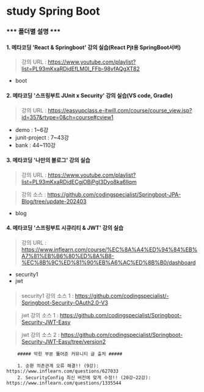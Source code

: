 # study Spring Boot
###
### *** 폴더별 설명 ***
####
#### 1. 메타코딩 'React & Springboot' 강의 실습(React Pjt용 SpringBoot서버)
> 강의 URL : https://www.youtube.com/playlist?list=PL93mKxaRDidEfLM0I_FFb-98vfAQgXT82
+ boot
####
#### 2. 메타코딩 '스프링부트 JUnit x Security' 강의 실습(VS code, Gradle)
> 강의 URL :  https://easyupclass.e-itwill.com/course/course_view.jsp?id=357&rtype=0&ch=course#cview1
+ demo : 1~6강 
+ junit-project : 7~43강 
+ bank : 44~110강 
####
#### 3. 메타코딩 '나만의 블로그' 강의 실습 
> 강의 URL : https://www.youtube.com/playlist?list=PL93mKxaRDidECgjOBjPgI3Dyo8ka6Ilqm

> 강의 소스 : https://github.com/codingspecialist/Springboot-JPA-Blog/tree/update-202403
+ blog
####
#### 4. 메타코딩 '스프링부트 시큐리티 & JWT' 강의 실습
> 강의 URL : https://www.inflearn.com/course/%EC%8A%A4%ED%94%84%EB%A7%81%EB%B6%80%ED%8A%B8-%EC%8B%9C%ED%81%90%EB%A6%AC%ED%8B%B0/dashboard
+ security1
+ jwt
####

> security1 강의 소스 1 : https://github.com/codingspecialist/-Springboot-Security-OAuth2.0-V3

> jwt 강의 소스 1 : https://github.com/codingspecialist/Springboot-Security-JWT-Easy

> jwt 강의 소스 2 : https://github.com/codingspecialist/Springboot-Security-JWT-Easy/tree/version2

        ##### 막힌 부분 뚫어준 커뮤니티 글 출처 #####

        1. 순환 의존관계 오류 해결!! (9강): https://www.inflearn.com/questions/627033
        2. SecurityConfig 최신 버전에 맞게 수정!! (20강~22강): https://www.inflearn.com/questions/1335544

